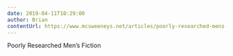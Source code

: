 ```yaml
---
date: 2019-04-11T10:29:00
author: Brian
contentUrl: https://www.mcsweeneys.net/articles/poorly-researched-mens-fiction
---
```

Poorly Researched Men’s Fiction